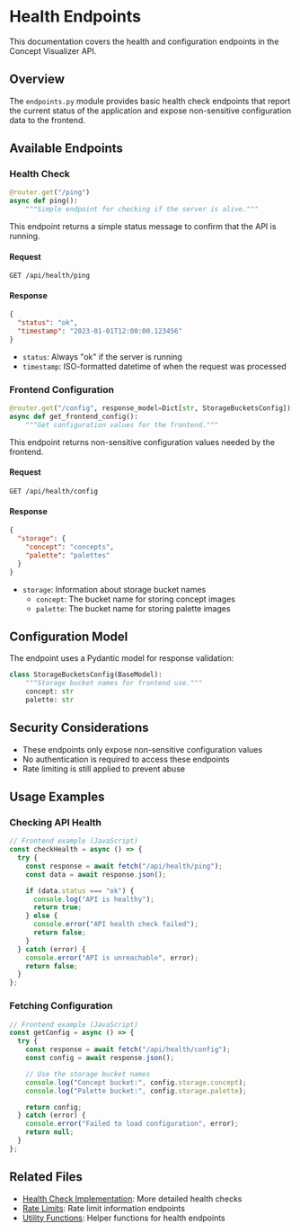 # Health Endpoints

This documentation covers the health and configuration endpoints in the Concept Visualizer API.

## Overview

The `endpoints.py` module provides basic health check endpoints that report the current status of the application and expose non-sensitive configuration data to the frontend.

## Available Endpoints

### Health Check

```python
@router.get("/ping")
async def ping():
    """Simple endpoint for checking if the server is alive."""
```

This endpoint returns a simple status message to confirm that the API is running.

#### Request

```
GET /api/health/ping
```

#### Response

```json
{
  "status": "ok",
  "timestamp": "2023-01-01T12:00:00.123456"
}
```

- `status`: Always "ok" if the server is running
- `timestamp`: ISO-formatted datetime of when the request was processed

### Frontend Configuration

```python
@router.get("/config", response_model=Dict[str, StorageBucketsConfig])
async def get_frontend_config():
    """Get configuration values for the frontend."""
```

This endpoint returns non-sensitive configuration values needed by the frontend.

#### Request

```
GET /api/health/config
```

#### Response

```json
{
  "storage": {
    "concept": "concepts",
    "palette": "palettes"
  }
}
```

- `storage`: Information about storage bucket names
  - `concept`: The bucket name for storing concept images
  - `palette`: The bucket name for storing palette images

## Configuration Model

The endpoint uses a Pydantic model for response validation:

```python
class StorageBucketsConfig(BaseModel):
    """Storage bucket names for frontend use."""
    concept: str
    palette: str
```

## Security Considerations

- These endpoints only expose non-sensitive configuration values
- No authentication is required to access these endpoints
- Rate limiting is still applied to prevent abuse

## Usage Examples

### Checking API Health

```javascript
// Frontend example (JavaScript)
const checkHealth = async () => {
  try {
    const response = await fetch("/api/health/ping");
    const data = await response.json();

    if (data.status === "ok") {
      console.log("API is healthy");
      return true;
    } else {
      console.error("API health check failed");
      return false;
    }
  } catch (error) {
    console.error("API is unreachable", error);
    return false;
  }
};
```

### Fetching Configuration

```javascript
// Frontend example (JavaScript)
const getConfig = async () => {
  try {
    const response = await fetch("/api/health/config");
    const config = await response.json();

    // Use the storage bucket names
    console.log("Concept bucket:", config.storage.concept);
    console.log("Palette bucket:", config.storage.palette);

    return config;
  } catch (error) {
    console.error("Failed to load configuration", error);
    return null;
  }
};
```

## Related Files

- [Health Check Implementation](check.md): More detailed health checks
- [Rate Limits](limits.md): Rate limit information endpoints
- [Utility Functions](utils.md): Helper functions for health endpoints
